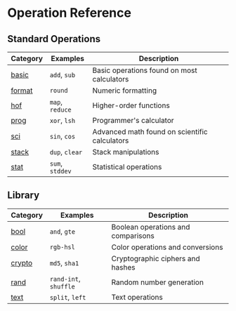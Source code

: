# Operation Reference

## Standard Operations

| Category                | Examples        | Description
|-------------------------|-----------------|---------------
| [basic](ops/basic.md)   | `add`, `sub`    | Basic operations found on most calculators
| [format](ops/format.md) | `round`         | Numeric formatting
| [hof](ops/hof.md)       | `map`, `reduce` | Higher-order functions
| [prog](ops/prog.md)     | `xor`, `lsh`    | Programmer's calculator
| [sci](ops/sci.md)       | `sin`, `cos`    | Advanced math found on scientific calculators
| [stack](ops/stack.md)   | `dup`, `clear`  | Stack manipulations
| [stat](ops/stat.md)     | `sum`, `stddev` | Statistical operations


## Library

| Category                | Examples              | Description
|-------------------------|-----------------------|---------------
| [bool](ops/bool.md)     | `and`, `gte`          | Boolean operations and comparisons
| [color](ops/color.md)   | `rgb-hsl`             | Color operations and conversions
| [crypto](ops/crypto.md) | `md5`, `sha1`         | Cryptographic ciphers and hashes
| [rand](ops/rand.md)     | `rand-int`, `shuffle` | Random number generation
| [text](ops/text.md)     | `split`, `left`       | Text operations